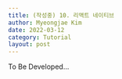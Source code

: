 ```yaml
---
title: (작성중) 10. 리액트 네이티브
author: Myeongjae Kim
date: 2022-03-12
category: Tutorial
layout: post
---
```


To Be Developed...
